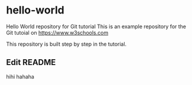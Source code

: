 # hello-world
Hello World repository for Git tutorial
This is an example repository for the Git tutoial on https://www.w3schools.com

This repository is built step by step in the tutorial.

## Edit README
hihi 
hahaha
